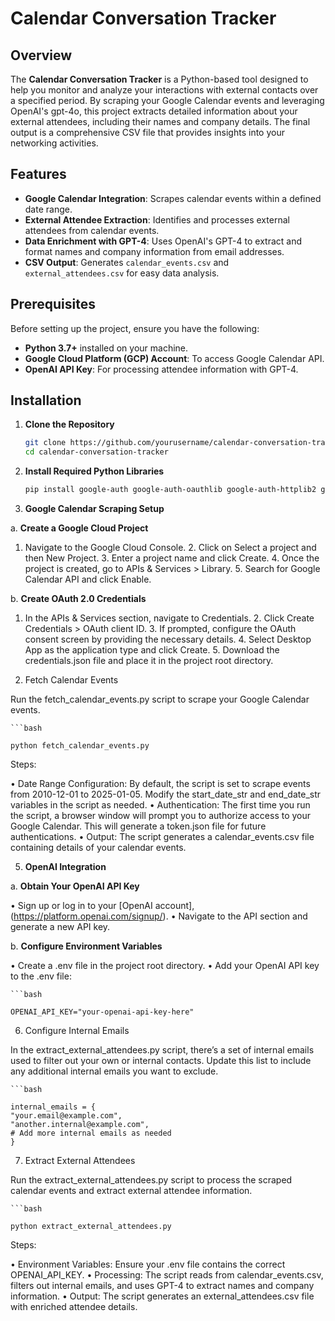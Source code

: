 # Calendar Conversation Tracker

## Overview

The **Calendar Conversation Tracker** is a Python-based tool designed to help you monitor and analyze your interactions with external contacts over a specified period. By scraping your Google Calendar events and leveraging OpenAI's gpt-4o, this project extracts detailed information about your external attendees, including their names and company details. The final output is a comprehensive CSV file that provides insights into your networking activities.

## Features

- **Google Calendar Integration**: Scrapes calendar events within a defined date range.
- **External Attendee Extraction**: Identifies and processes external attendees from calendar events.
- **Data Enrichment with GPT-4**: Uses OpenAI's GPT-4 to extract and format names and company information from email addresses.
- **CSV Output**: Generates `calendar_events.csv` and `external_attendees.csv` for easy data analysis.

## Prerequisites

Before setting up the project, ensure you have the following:

- **Python 3.7+** installed on your machine.
- **Google Cloud Platform (GCP) Account**: To access Google Calendar API.
- **OpenAI API Key**: For processing attendee information with GPT-4.

## Installation

1. **Clone the Repository**

   ```bash
   git clone https://github.com/yourusername/calendar-conversation-tracker.git
   cd calendar-conversation-tracker

2. **Install Required Python Libraries**

    ```bash
    pip install google-auth google-auth-oauthlib google-auth-httplib2 google-api-python-client openai python-dotenv

3. **Google Calendar Scraping Setup**

  a. **Create a Google Cloud Project**

  1.	Navigate to the Google Cloud Console.
	2.	Click on Select a project and then New Project.
	3.	Enter a project name and click Create.
	4.	Once the project is created, go to APIs & Services > Library.
	5.	Search for Google Calendar API and click Enable.

  b. **Create OAuth 2.0 Credentials**

  1.	In the APIs & Services section, navigate to Credentials.
	2.	Click Create Credentials > OAuth client ID.
	3.	If prompted, configure the OAuth consent screen by providing the necessary details.
	4.	Select Desktop App as the application type and click Create.
	5.	Download the credentials.json file and place it in the project root directory.

4. Fetch Calendar Events

Run the fetch_calendar_events.py script to scrape your Google Calendar events.

    ```bash

    python fetch_calendar_events.py

Steps:

•	Date Range Configuration: By default, the script is set to scrape events from 2010-12-01 to 2025-01-05. Modify the start_date_str and end_date_str variables in the script as needed.
•	Authentication: The first time you run the script, a browser window will prompt you to authorize access to your Google Calendar. This will generate a token.json file for future authentications.
•	Output: The script generates a calendar_events.csv file containing details of your calendar events.

5. **OpenAI Integration**

  a. **Obtain Your OpenAI API Key**

  •	Sign up or log in to your [OpenAI account], (https://platform.openai.com/signup/).
	•	Navigate to the API section and generate a new API key.

  b. **Configure Environment Variables**

  •	Create a .env file in the project root directory.
	•	Add your OpenAI API key to the .env file:

    ```bash

    OPENAI_API_KEY="your-openai-api-key-here"
 
6. Configure Internal Emails

In the extract_external_attendees.py script, there’s a set of internal emails used to filter out your own or internal contacts. Update this list to include any additional internal emails you want to exclude.

    ```bash

    internal_emails = {
    "your.email@example.com",
    "another.internal@example.com",
    # Add more internal emails as needed
    }

7. Extract External Attendees

Run the extract_external_attendees.py script to process the scraped calendar events and extract external attendee information.

    ```bash

    python extract_external_attendees.py

Steps:

•	Environment Variables: Ensure your .env file contains the correct OPENAI_API_KEY.
•	Processing: The script reads from calendar_events.csv, filters out internal emails, and uses GPT-4 to extract names and company information.
•	Output: The script generates an external_attendees.csv file with enriched attendee details.

 
    
